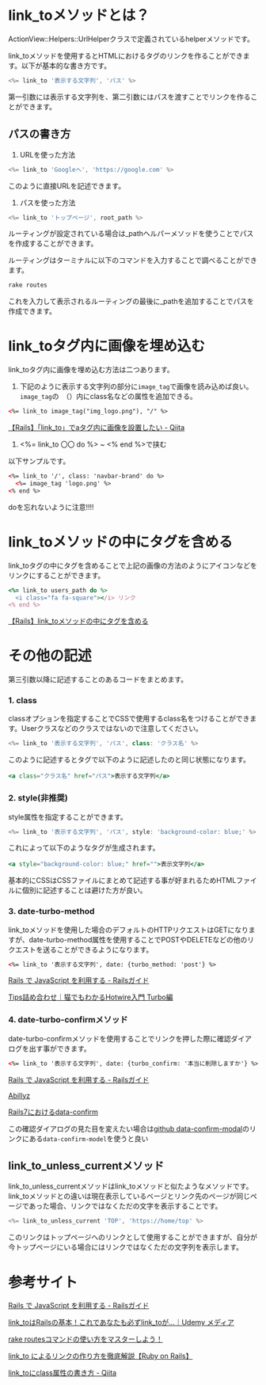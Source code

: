 # link_toメソッドとは？


ActionView::Helpers::UrlHelperクラスで定義されているhelperメソッドです。

link_toメソッドを使用するとHTMLにおける<a>タグのリンクを作ることができます。以下が基本的な書き方です。

```jsx
<%= link_to '表示する文字列', 'パス' %>
```

第一引数には表示する文字列を、第二引数にはパスを渡すことでリンクを作ることができます。




## パスの書き方

1. URLを使った方法

```jsx
<%= link_to 'Googleへ', 'https://google.com' %>
```

このように直接URLを記述できます。

1. パスを使った方法

```jsx
<%= link_to 'トップページ', root_path %>
```

ルーティングが設定されている場合は_pathヘルパーメソッドを使うことでパスを作成することができます。

ルーティングはターミナルに以下のコマンドを入力することで調べることができます。

```jsx
rake routes
```

これを入力して表示されるルーティングの最後に_pathを追加することでパスを作成できます。





# link_toタグ内に画像を埋め込む


link_toタグ内に画像を埋め込む方法は二つあります。

1. 下記のように表示する文字列の部分に`image_tag`で画像を読み込めば良い。`image_tag`の　（）内にclass名などの属性を追加できる。

```html
<%= link_to image_tag("img_logo.png"), "/" %>
```

[【Rails】「link_to」でaタグ内に画像を設置したい - Qiita](https://qiita.com/hacchi56/items/c357c07481564066c2f1)

1. <%= link_to  〇〇 do %> ~  <% end %>で挟む

以下サンプルです。

```html
<%= link_to '/', class: 'navbar-brand' do %>
  <%= image_tag 'logo.png' %>
<% end %>
```

doを忘れないように注意!!!!

# link_toメソッドの中にタグを含める


link_toタグの中にタグを含めることで上記の画像の方法のようにアイコンなどをリンクにすることができます。

```ruby
<%= link_to users_path do %>
  <i class="fa fa-square"></i> リンク
<% end %>
```

[【Rails】link_toメソッドの中にタグを含める](https://blog.yuhiisk.com/archive/2018/05/02/rails-link-to-in-tags.html)




# その他の記述

第三引数以降に記述することのあるコードをまとめます。




### 1. class

classオプションを指定することでCSSで使用するclass名をつけることができます。Userクラスなどのクラスではないので注意してください。

```jsx
<%= link_to '表示する文字列', 'パス', class: 'クラス名' %>
```

このように記述すると<a>タグで以下のように記述したのと同じ状態になります。

```jsx
<a class="クラス名" href="パス">表示する文字列</a>
```




### 2. style(非推奨)

style属性を指定することができます。

```jsx
<%= link_to '表示する文字列', 'パス', style: 'background-color: blue;' %>
```

これによって以下のような<a>タグが生成されます。

```jsx
<a style="background-color: blue;" href="">表示文字列</a>
```

基本的にCSSはCSSファイルにまとめて記述する事が好まれるためHTMLファイルに個別に記述することは避けた方が良い。




### 3. date-turbo-method

link_toメソッドを使用した場合のデフォルトのHTTPリクエストはGETになりますが、date-turbo-method属性を使用することでPOSTやDELETEなどの他のリクエストを送ることができるようになります。

```html
<%= link_to '表示する文字列', date: {turbo_method: 'post'} %>
```

[Rails で JavaScript を利用する - Railsガイド](https://railsguides.jp/working_with_javascript_in_rails.html#httpメソッド)

[Tips詰め合わせ｜猫でもわかるHotwire入門 Turbo編](https://zenn.dev/shita1112/books/cat-hotwire-turbo/viewer/tips)




### 4. **date-turbo-confirmメソッド**

date-turbo-confirmメソッドを使用することでリンクを押した際に確認ダイアログを出す事ができます。

```html
<%= link_to '表示する文字列', date: {turbo_confirm: '本当に削除しますか'} %>
```

[Rails で JavaScript を利用する - Railsガイド](https://railsguides.jp/working_with_javascript_in_rails.html#確認ダイアログ)

[Abillyz](https://abillyz.com/moco/studies/647)

[Rails7におけるdata-confirm](https://hazm.jp/archives/180)

この確認ダイアログの見た目を変えたい場合は[github data-confirm-modal](https://github.com/ifad/data-confirm-modal)のリンクにある`data-confirm-model`を使うと良い




## link_to_unless_currentメソッド


link_to_unless_currentメソッドはlink_toメソッドと似たようなメソッドです。link_toメソッドとの違いは現在表示しているベージとリンク先のページが同じページであった場合、リンクではなくただの文字を表示することです。

```jsx
<%= link_to_unless_current 'TOP', 'https://home/top' %>
```

このリンクはトップページへのリンクとして使用することができますが、自分が今トップページにいる場合にはリンクではなくただの文字列を表示します。




# 参考サイト


[Rails で JavaScript を利用する - Railsガイド](https://railsguides.jp/working_with_javascript_in_rails.html#httpメソッド)

[link_toはRailsの基本！これであなたも必ずlink_toが…｜Udemy メディア](https://udemy.benesse.co.jp/development/system/link-to.html)

[rake routesコマンドの使い方をマスターしよう！](https://pikawaka.com/rails/rake_routes)

[link_to によるリンクの作り方を徹底解説【Ruby on Rails】](https://ichigick.com/rails-link-to/)

[link_toにclass属性の書き方 - Qiita](https://qiita.com/s_tatsuki/items/a445e950efe974cac210)
